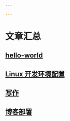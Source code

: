 ```yaml
---

---
```


# 文章汇总

## [hello-world](./hello-world.md)

## [Linux 开发环境配置](./Linux-开发环境配置.md)

## [写作](./写.md)

## [博客部署](./博客部署.md)